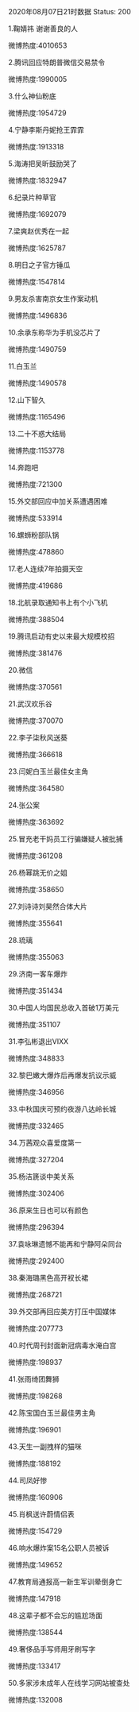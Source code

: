 2020年08月07日21时数据
Status: 200

1.鞠婧祎 谢谢善良的人

微博热度:4010653

2.腾讯回应特朗普微信交易禁令

微博热度:1990005

3.什么神仙粉底

微博热度:1954729

4.宁静李斯丹妮抢王霏霏

微博热度:1913318

5.海涛把吴昕鼓励哭了

微博热度:1832947

6.纪录片种草官

微博热度:1692079

7.梁爽赵优秀在一起

微博热度:1625787

8.明日之子官方锤瓜

微博热度:1547814

9.男友杀害南京女生作案动机

微博热度:1496836

10.余承东称华为手机没芯片了

微博热度:1490759

11.白玉兰

微博热度:1490578

12.山下智久

微博热度:1165496

13.二十不惑大结局

微博热度:1153778

14.奔跑吧

微博热度:721300

15.外交部回应中加关系遭遇困难

微博热度:533914

16.螺蛳粉部队锅

微博热度:478860

17.老人连续7年拍摄天空

微博热度:419686

18.北航录取通知书上有个小飞机

微博热度:388504

19.腾讯启动有史以来最大规模校招

微博热度:381476

20.微信

微博热度:370561

21.武汉欢乐谷

微博热度:370070

22.李子柒秋风送葵

微博热度:366618

23.闫妮白玉兰最佳女主角

微博热度:364580

24.张公案

微博热度:363692

25.冒充老干妈员工行骗嫌疑人被批捕

微博热度:361208

26.杨幂跳无价之姐

微博热度:358650

27.刘诗诗刘昊然合体大片

微博热度:355641

28.琉璃

微博热度:355063

29.济南一客车爆炸

微博热度:351434

30.中国人均国民总收入首破1万美元

微博热度:351107

31.李弘彬退出VIXX

微博热度:348833

32.黎巴嫩大爆炸后再爆发抗议示威

微博热度:346956

33.中秋国庆可预约夜游八达岭长城

微博热度:332465

34.万茜观众喜爱度第一

微博热度:327204

35.杨洁篪谈中美关系

微博热度:302406

36.原来生日也可以有颜色

微博热度:296394

37.袁咏琳遗憾不能再和宁静阿朵同台

微博热度:292400

38.秦海璐黑色高开衩长裙

微博热度:268721

39.外交部再回应美方打压中国媒体

微博热度:207773

40.时代周刊封面新冠病毒水淹白宫

微博热度:198937

41.张雨绮团舞狮

微博热度:198268

42.陈宝国白玉兰最佳男主角

微博热度:196901

43.天生一副拽样的猫咪

微博热度:188192

44.司凤好惨

微博热度:160906

45.肖枫送许蔚情侣表

微博热度:154729

46.响水爆炸案15名公职人员被诉

微博热度:149652

47.教育局通报高一新生军训晕倒身亡

微博热度:147918

48.这辈子都不会忘的尴尬场面

微博热度:138544

49.奢侈品手写师用牙刷写字

微博热度:133417

50.多家涉未成年人在线学习网站被查处

微博热度:132008

